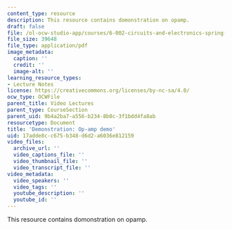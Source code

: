```yaml
---
content_type: resource
description: This resource contains domonstration on opamp.
draft: false
file: /ol-ocw-studio-app/courses/6-002-circuits-and-electronics-spring-2007/17adde8cc675b348d6d2a6036e812159_demo_24.pdf
file_size: 39648
file_type: application/pdf
image_metadata:
  caption: ''
  credit: ''
  image-alt: ''
learning_resource_types:
- Lecture Notes
license: https://creativecommons.org/licenses/by-nc-sa/4.0/
ocw_type: OCWFile
parent_title: Video Lectures
parent_type: CourseSection
parent_uid: 9b4a2ba7-a556-b234-8b0c-3f1bdd4fa8ab
resourcetype: Document
title: 'Demonstration: Op-amp demo'
uid: 17adde8c-c675-b348-d6d2-a6036e812159
video_files:
  archive_url: ''
  video_captions_file: ''
  video_thumbnail_file: ''
  video_transcript_file: ''
video_metadata:
  video_speakers: ''
  video_tags: ''
  youtube_description: ''
  youtube_id: ''
---
```

This resource contains domonstration on opamp.